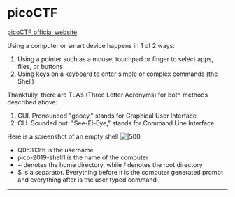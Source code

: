 # picoCTF
[picoCTF official website](https://www.picoctf.org/)

Using a computer or smart device happens in 1 of 2 ways:
1.  Using a pointer such as a mouse, touchpad or finger to select apps, files, or buttons
2.  Using keys on a keyboard to enter simple or complex commands (the Shell)

Thankfully, there are TLA’s (Three Letter Acronyms) for both methods described above:
1.  GUI. Pronounced "gooey," stands for Graphical User Interface
2.  CLI. Sounded out: "See-El-Eye," stands for Command Line Interface

Here is a screenshot of an empty shell
![|500](https://i.imgur.com/bopPsRN.png)

- Q0h313th is the username
- pico-2019-shell1 is the name of the computer
- ~ denotes the home directory, while / denotes the root directory
- $ is a separator. Everything before it is the computer generated prompt and everything after is the user typed command

---
